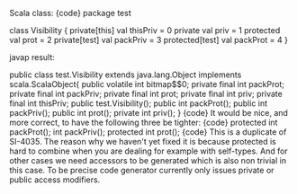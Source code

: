 Scala class:
{code}
package test

class Visibility {
    private[this] val thisPriv = 0
    private val priv = 1
    protected val prot = 2
    private[test] val packPriv = 3
    protected[test] val packProt = 4
}

javap result:

public class test.Visibility extends java.lang.Object implements scala.ScalaObject{
    public volatile int bitmap$$0;
    private final int packProt;
    private final int packPriv;
    private final int prot;
    private final int priv;
    private final int thisPriv;
    public test.Visibility();
    public int packProt();
    public int packPriv();
    public int prot();
    private int priv();
}
{code}
It would be nice, and more correct, to have the following three be tighter:
{code}
    protected int packProt();
    int packPriv();
    protected int prot();
{code}
This is a duplicate of SI-4035. The reason why we haven't yet fixed it is because protected is hard to combine when you are dealing for example with self-types. And for other cases we need accessors to be generated which is also non trivial in this case.
To be precise code generator currently only issues private or public access modifiers.
